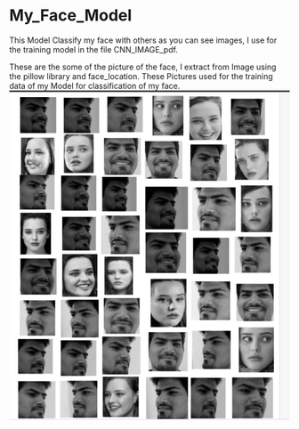 # My_Face_Model
This Model Classify my face with others as you can see images, I use for the training model in the file CNN_IMAGE_pdf.

These are the some of the picture of the face, I extract from Image using the pillow library and face_location.
These Pictures used for the training data of my Model for classification of my face. <br/>
![img](img.png)
